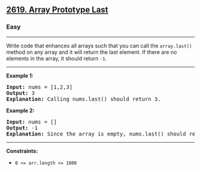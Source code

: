 <h2><a href="https://leetcode.com/problems/array-prototype-last/">2619. Array Prototype Last</a></h2>
<h3>Easy</h3>
<hr>
<div>
<p>Write code that enhances all arrays such that you can call the <code>array.last()</code> method on any array and it will return the last element. If there are no elements in the array, it should return <code>-1</code>.</p>

<hr>

<p><strong>Example 1:</strong></p>

<pre><strong>Input:</strong> nums = [1,2,3]
<strong>Output:</strong> 3
<strong>Explanation:</strong> Calling nums.last() should return 3.
</pre>

<p><strong>Example 2:</strong></p>

<pre><strong>Input:</strong> nums = []
<strong>Output:</strong> -1
<strong>Explanation:</strong> Since the array is empty, nums.last() should return -1.
</pre>

<hr>

<p><strong>Constraints:</strong></p>

<ul>
  <li><code>0 &lt;= arr.length &lt;= 1000</code></li>
</ul>
</div>
